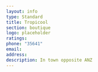 ```yaml
---
layout: info
type: Standard
title: Tropicool
section: boutique
logo: placeholder
ratings:
phone: "35641"
email:
address:
description: In town opposite ANZ
---
```

